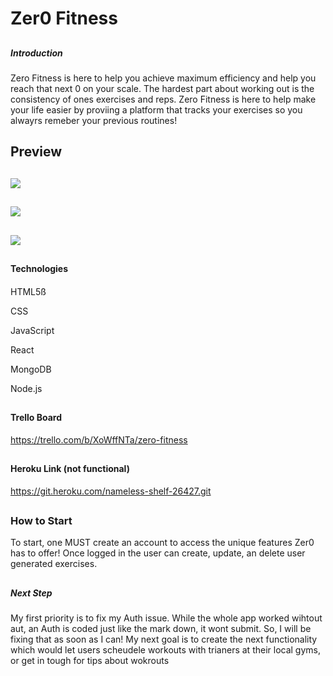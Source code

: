 ## <h1> Zer0 Fitness </h1>

## <h5> Introduction </h5>
Zero Fitness is here to help you achieve maximum efficiency and help you reach that next 0 on your scale. The hardest part about working out is the consistency of ones exercises and reps. Zero Fitness is here to help make your life easier by proviing a platform that tracks your exercises so you alwayrs remeber your previous routines! 


## <h2>Preview</h2>
## <img src="https://i.imgur.com/klUp7bv.png">
## <img src="https://i.imgur.com/GAbUwll.png">
## <img src="https://i.imgur.com/dmeUbi4.png">




## <h4> Technologies <h4>
HTML5ß

CSS

JavaScript

React

MongoDB

Node.js


## <h4> Trello Board </h4>
https://trello.com/b/XoWffNTa/zero-fitness

## <h4>Heroku Link (not functional)</h4>
https://git.heroku.com/nameless-shelf-26427.git

## <h3> How to Start </h3>
To start, one MUST create an account to access the unique features Zer0 has to offer! Once logged in the user can create, update, an delete user generated exercises.

## <h5>Next Step</h5>
My first priority is to fix my Auth issue. While the whole app worked wihtout aut, an Auth is coded just like the mark down, it wont submit. So, I will be fixing that as soon as I can! My next goal is to create the next functionality which would let users scheudele workouts with trianers at their local gyms, or get in tough for tips about wokrouts
